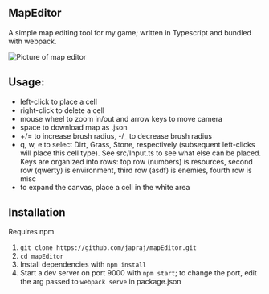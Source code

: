 ## MapEditor

A simple map editing tool for my game; written in Typescript and bundled with webpack.

![Picture of map editor](https://i.imgur.com/0IS1ddv.png)

## Usage:

- left-click to place a cell
- right-click to delete a cell
- mouse wheel to zoom in/out and arrow keys to move camera
- space to download map as .json
- \+/= to increase brush radius, -/\_ to decrease brush radius
- q, w, e to select Dirt, Grass, Stone, respectively (subsequent left-clicks will place this cell type). See src/Input.ts to see what else can be placed.
  Keys are organized into rows: top row (numbers) is resources, second row (qwerty) is environment, third row (asdf) is enemies, fourth row is misc
- to expand the canvas, place a cell in the white area

## Installation

Requires npm

1. `git clone https://github.com/japraj/mapEditor.git`
2. `cd mapEditor`
3. Install dependencies with `npm install`
4. Start a dev server on port 9000 with `npm start`; to change the port, edit the arg passed to `webpack serve` in package.json

